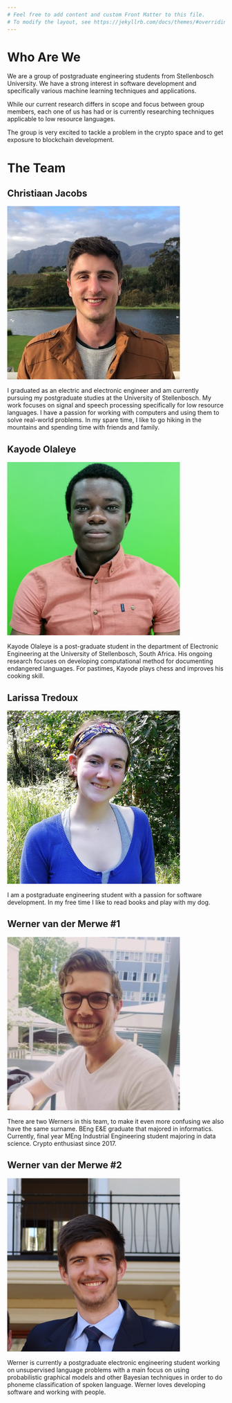 ```yaml
---
# Feel free to add content and custom Front Matter to this file.
# To modify the layout, see https://jekyllrb.com/docs/themes/#overriding-theme-defaults
---
```


# Who Are We

We are a group of postgraduate engineering students from Stellenbosch University. We have a strong interest in software development and specifically various machine learning techniques and applications. 

While our current research differs in scope and focus between group members, each one of us has had or is currently researching techniques applicable to low resource languages. 

The group is very excited to tackle a problem in the crypto space and to get exposure to blockchain development.

# The Team

## Christiaan Jacobs 

<img src="assets/christiaan.jpg" alt="Christiaan Jacobs" width="400"/>

I graduated as an electric and electronic engineer and am currently pursuing my postgraduate studies at the University of Stellenbosch. My work focuses on signal and speech processing specifically for low resource languages. I have a passion for working with computers and using them to solve real-world problems. In my spare time, I like to go hiking in the mountains and spending time with friends and family.

## Kayode Olaleye

<img src="assets/kayode.jpg" alt="Kayode Olaleye" width="400"/>


Kayode Olaleye is a post-graduate student in the department of Electronic Engineering at the University of Stellenbosch, South Africa. His ongoing research focuses on developing computational method for documenting endangered languages. For pastimes, Kayode plays chess and improves his cooking skill.

## Larissa Tredoux

<img src="assets/larissa.jpg" alt="Larissa Tredoux" width="400"/>

I am a postgraduate engineering student with a passion for software development. In my free time I like to read books and play with my dog.

## Werner van der Merwe #1

<img src="assets/werner1.jpg" alt="Werner van der Merwe" width="400"/>

There are two Werners in this team, to make it even more confusing we also have the same surname. BEng E&E graduate that majored in informatics. Currently, final year MEng Industrial Engineering student majoring in data science. Crypto enthusiast since 2017.

## Werner van der Merwe #2

<img src="assets/werner2.jpg" alt="Werner van der Merwe" width="400"/>

Werner is currently a postgraduate electronic engineering student working on unsupervised language problems with a main focus on using probabilistic graphical models and other Bayesian techniques in order to do phoneme classification of spoken language.
Werner loves developing software and working with people. 